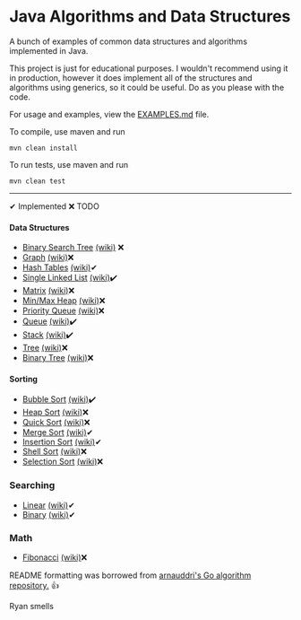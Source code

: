 # Java Algorithms and Data Structures
 A bunch of examples of common data structures and algorithms implemented in Java. 

This project is just for educational purposes. I wouldn't recommend using it in production, however it does implement all 
of the structures and algorithms using generics, so it could be useful. Do as you please with the code. 

For usage and examples, view the [EXAMPLES.md](https://github.com/RyanDelap/structures-and-algorithms/blob/master/EXAMPLES.md) file.

To compile, use maven and run
```
mvn clean install
```

To run tests, use maven and run 
```
mvn clean test
```

___
✔ Implemented
❌ TODO
#### Data Structures

* [Binary Search Tree]() [(wiki)](http://en.wikipedia.org/wiki/Binary_tree) ❌
* [Graph]() [(wiki)](http://en.wikipedia.org/wiki/Graph_%28abstract_data_type)❌ 
* [Hash Tables]() [(wiki)](http://en.wikipedia.org/wiki/Hash_table)✔
* [Single Linked List]() [(wiki)](http://en.wikipedia.org/wiki/Linked_list)✔️️
* [Matrix]() [(wiki)](http://en.wikipedia.org/wiki/Matrix_(mathematics))❌
* [Min/Max Heap]() [(wiki)](http://en.wikipedia.org/wiki/Heap_%28data_structure%29)❌
* [Priority Queue]() [(wiki)](http://en.wikipedia.org/wiki/Priority_queue)❌
* [Queue]() [(wiki)](http://en.wikipedia.org/wiki/Queue_%28abstract_data_type%29)✔️️
* [Stack]() [(wiki)](http://en.wikipedia.org/wiki/Stack_%28abstract_data_type%29)✔️ 
* [Tree]() [(wiki)](http://en.wikipedia.org/wiki/Stack_%28abstract_data_type%29)❌
* [Binary Tree]() [(wiki)](http://en.wikipedia.org/wiki/Stack_%28abstract_data_type%29)❌

#### Sorting 
* [Bubble Sort]() [(wiki)](http://en.wikipedia.org/wiki/Bubble_sort)✔️ 
* [Heap Sort]() [(wiki)](http://en.wikipedia.org/wiki/Heapsort)❌
* [Quick Sort]() [(wiki)](http://en.wikipedia.org/wiki/Quicksort)❌
* [Merge Sort]() [(wiki)](http://en.wikipedia.org/wiki/Merge_sort)✔
* [Insertion Sort]() [(wiki)](http://en.wikipedia.org/wiki/Insertion_sort)✔
* [Shell Sort]() [(wiki)](http://en.wikipedia.org/wiki/Shellsort)❌
* [Selection Sort]() [(wiki)](http://en.wikipedia.org/wiki/Selection_sort)❌

### Searching
* [Linear]() [(wiki)](http://uranidiotifudontknowhowthisworks.com)✔
* [Binary]() [(wiki)](https://en.wikipedia.org/wiki/Binary_search_algorithm)✔

### Math
* [Fibonacci]() [(wiki)](http://en.wikipedia.org/wiki/Selection_sort)❌

README formatting was borrowed from [arnauddri's Go algorithm repository.](https://github.com/arnauddri) 👍

Ryan smells
